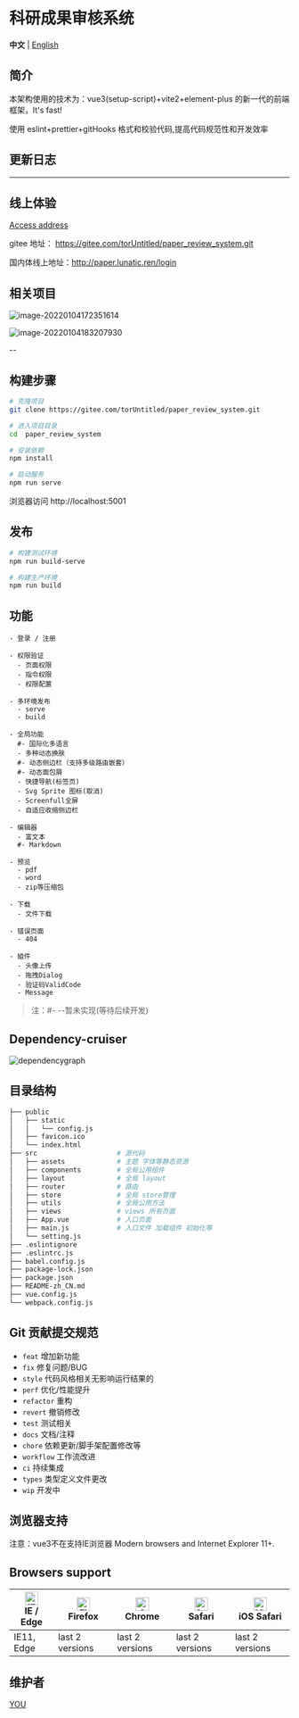 # 科研成果审核系统

**中文** | [English](./README.md)

## 简介

本架构使用的技术为：vue3(setup-script)+vite2+element-plus 的新一代的前端框架，It's fast!

使用 eslint+prettier+gitHooks 格式和校验代码,提高代码规范性和开发效率

## 更新日志

---

## 线上体验

[Access address](http://paper.lunatic.ren/login)

gitee 地址： https://gitee.com/torUntitled/paper_review_system.git

国内体线上地址：http://paper.lunatic.ren/login

## 相关项目

![image-20220104172351614](D:\work\web_aft\new_paper\paper_review_system\src\assets\img\image-20220104172351614.png)

![image-20220104183207930](D:\work\web_aft\new_paper\paper_review_system\src\assets\img\image-20220104183207930.png)

--


## 构建步骤

```bash
# 克隆项目
git clone https://gitee.com/torUntitled/paper_review_system.git

# 进入项目目录
cd  paper_review_system

# 安装依赖
npm install

# 启动服务
npm run serve
```

浏览器访问 http://localhost:5001


## 发布

```bash
# 构建测试环境
npm run build-serve

# 构建生产环境
npm run build
```

## 

## 功能

```
- 登录 / 注册

- 权限验证
  - 页面权限
  - 指令权限
  - 权限配置

- 多环境发布
  - serve
  - build

- 全局功能
  #- 国际化多语言
  - 多种动态换肤
  #- 动态侧边栏（支持多级路由嵌套）
  #- 动态面包屑
  - 快捷导航(标签页)
  - Svg Sprite 图标(取消)
  - Screenfull全屏
  - 自适应收缩侧边栏

- 编辑器
  - 富文本
  #- Markdown

- 预览
  - pdf
  - word
  - zip等压缩包

- 下载
  - 文件下载

- 错误页面
  - 404

- 組件
  - 头像上传
  - 拖拽Dialog
  - 验证码ValidCode
  - Message

```

>注：#- --暂未实现(等待后续开发)
>

## Dependency-cruiser

![dependencygraph](D:\work\web_aft\new_paper\paper_review_system\src\assets\svg\dependencygraph.svg)

## 目录结构

```bash
├── public
│   ├── static
│   │   └── config.js
│   ├── favicon.ico
│   └── index.html         
├── src                    # 源代码
│   ├── assets             # 主题 字体等静态资源
│   ├── components         # 全局公用组件
│   ├── layout             # 全局 layout
│   ├── router             # 路由
│   ├── store              # 全局 store管理
│   ├── utils              # 全局公用方法
│   ├── views              # views 所有页面
│   ├── App.vue            # 入口页面
│   ├── main.js            # 入口文件 加载组件 初始化等
│   └── setting.js
├── .eslintignore
├── .eslintrc.js
├── babel.config.js
├── package-lock.json
├── package.json    
├── README-zh_CN.md
├── vue.config.js
└── webpack.config.js
```



## Git 贡献提交规范

  - `feat` 增加新功能
  - `fix` 修复问题/BUG
  - `style` 代码风格相关无影响运行结果的
  - `perf` 优化/性能提升
  - `refactor` 重构
  - `revert` 撤销修改
  - `test` 测试相关
  - `docs` 文档/注释
  - `chore` 依赖更新/脚手架配置修改等
  - `workflow` 工作流改进
  - `ci` 持续集成
  - `types` 类型定义文件更改
  - `wip` 开发中



## 浏览器支持

注意：vue3不在支持IE浏览器
Modern browsers and Internet Explorer 11+.

## Browsers support

| [<img src="https://raw.githubusercontent.com/alrra/browser-logos/master/src/edge/edge_48x48.png" alt="IE / Edge" width="24px" height="24px" />](http://godban.github.io/browsers-support-badges/)<br/>IE / Edge | [<img src="https://raw.githubusercontent.com/alrra/browser-logos/master/src/firefox/firefox_48x48.png" alt="Firefox" width="24px" height="24px" />](http://godban.github.io/browsers-support-badges/)<br/>Firefox | [<img src="https://raw.githubusercontent.com/alrra/browser-logos/master/src/chrome/chrome_48x48.png" alt="Chrome" width="24px" height="24px" />](http://godban.github.io/browsers-support-badges/)<br/>Chrome | [<img src="https://raw.githubusercontent.com/alrra/browser-logos/master/src/safari/safari_48x48.png" alt="Safari" width="24px" height="24px" />](http://godban.github.io/browsers-support-badges/)<br/>Safari | [<img src="https://raw.githubusercontent.com/alrra/browser-logos/master/src/safari-ios/safari-ios_48x48.png" alt="iOS Safari" width="24px" height="24px" />](http://godban.github.io/browsers-support-badges/)<br/>iOS Safari |
| ------------------------------------------------------------ | ------------------------------------------------------------ | ------------------------------------------------------------ | ------------------------------------------------------------ | ------------------------------------------------------------ |
| IE11, Edge                                                   | last 2 versions                                              | last 2 versions                                              | last 2 versions                                              | last 2 versions                                              |

## 维护者

[YOU](https://gitee.com/torUntitled)

